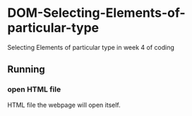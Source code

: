 # DOM-Selecting-Elements-of-particular-type
Selecting Elements of particular type in week 4 of coding
## Running

### open HTML file

HTML file the webpage will open itself.
